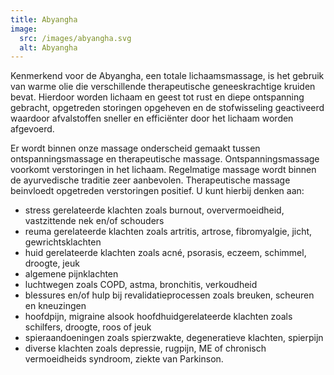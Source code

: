 ```yaml
---
title: Abyangha
image:
  src: /images/abyangha.svg
  alt: Abyangha
---
```

Kenmerkend voor de Abyangha, een totale lichaamsmassage,  is het gebruik van warme olie die verschillende therapeutische geneeskrachtige kruiden bevat. Hierdoor worden lichaam en geest tot rust en diepe ontspanning gebracht, opgetreden storingen opgeheven en de stofwisseling geactiveerd waardoor afvalstoffen sneller en efficiënter door het lichaam worden afgevoerd. 

Er wordt binnen onze massage onderscheid gemaakt tussen ontspanningsmassage en therapeutische massage. Ontspanningsmassage voorkomt verstoringen in het lichaam. Regelmatige massage wordt binnen de ayurvedische traditie zeer aanbevolen. Therapeutische massage beinvloedt opgetreden verstoringen positief. U kunt hierbij denken aan:

- stress gerelateerde klachten zoals burnout, oververmoeidheid, vastzittende nek en/of schouders
- reuma gerelateerde klachten zoals artritis, artrose, fibromyalgie, jicht, gewrichtsklachten
- huid gerelateerde klachten zoals acné, psorasis, eczeem, schimmel, droogte, jeuk 
- algemene pijnklachten
- luchtwegen zoals COPD, astma, bronchitis, verkoudheid
- blessures en/of hulp bij revalidatieprocessen zoals breuken, scheuren en kneuzingen
- hoofdpijn, migraine alsook hoofdhuidgerelateerde klachten zoals schilfers, droogte, roos of jeuk
- spieraandoeningen zoals spierzwakte, degeneratieve klachten, spierpijn
- diverse klachten zoals depressie, rugpijn, ME of chronisch vermoeidheids syndroom, ziekte van Parkinson.

